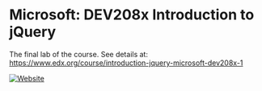 # Microsoft: DEV208x Introduction to jQuery

The final lab of the course. See details at: https://www.edx.org/course/introduction-jquery-microsoft-dev208x-1

[![Website](https://img.shields.io/website-up-down-green-red/http/shields.io.svg?maxAge=2592000)](https://olegburov.github.io/Introduction-to-jQuery/)
